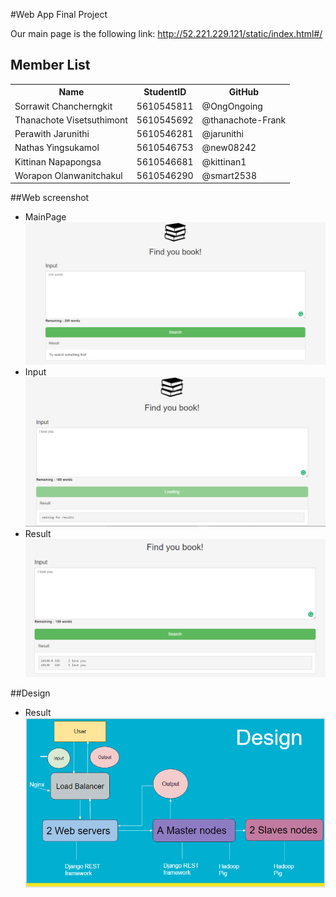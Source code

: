 #Web App Final Project

Our main page is the following link: http://52.221.229.121/static/index.html#/

## Member List

<table style="width:100%">
  <tr>
    <th>Name</th>
    <th>StudentID</th>		
    <th>GitHub</th>
  </tr>
  <tr>
    <td>Sorrawit Chancherngkit</td>
    <td>5610545811</td>		
    <td>@OngOngoing</td>
  </tr>
  <tr>
    <td>Thanachote Visetsuthimont</td>
    <td>5610545692</td>		
    <td>@thanachote-Frank</td>
  </tr>
  <tr>
    <td>Perawith Jarunithi</td>
    <td>5610546281</td>		
    <td>@jarunithi</td>
  </tr>
   <tr>
    <td>Nathas Yingsukamol</td>
    <td>5610546753</td>		
    <td>@new08242</td>
  </tr>
   <tr>
    <td>Kittinan Napapongsa</td>
    <td>5610546681</td>		
    <td>@kittinan1</td>
  </tr>
    <tr>
    <td>Worapon Olanwanitchakul</td>
    <td>5610546290</td>		
    <td>@smart2538</td>
  </tr>
</table>

##Web screenshot

* MainPage
![alt text](ImageSource/mainpage.PNG "Webpage")
* Input
![alt text](ImageSource/Input.PNG "Webpage")
* Result
![alt text](ImageSource/Result.PNG "Webpage")

##Design
* Result
![alt text](ImageSource/Design.PNG "Webpage")
